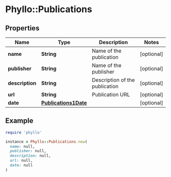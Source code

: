 # Phyllo::Publications

## Properties

| Name | Type | Description | Notes |
| ---- | ---- | ----------- | ----- |
| **name** | **String** | Name of the publication | [optional] |
| **publisher** | **String** | Name of the publisher | [optional] |
| **description** | **String** | Description of the publication | [optional] |
| **url** | **String** | Publication URL | [optional] |
| **date** | [**Publications1Date**](Publications1Date.md) |  | [optional] |

## Example

```ruby
require 'phyllo'

instance = Phyllo::Publications.new(
  name: null,
  publisher: null,
  description: null,
  url: null,
  date: null
)
```

